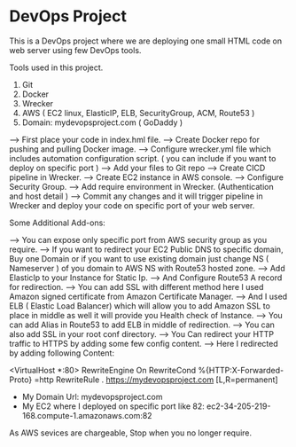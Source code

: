 # DevOps Project

This is a DevOps project where we are deploying one small HTML code on web server using few DevOps tools.

Tools used in this project.
1. Git
2. Docker
3. Wrecker
4. AWS ( EC2 linux, ElasticIP, ELB, SecurityGroup, ACM, Route53 )
5. Domain: mydevopsproject.com ( GoDaddy )

--> First place your code in index.hml file.
--> Create Docker repo for pushing and pulling Docker image.
--> Configure wrecker.yml file which includes automation configuration script. ( you can include if you want to deploy on specific port )
--> Add your files to Git repo
--> Create CICD pipeline in Wrecker.
--> Create EC2 instance in AWS console.
--> Configure Security Group.
--> Add require environment in Wrecker. (Authentication and host detail )
--> Commit any changes and it will trigger pipeline in Wrecker and deploy your code on specific port of your web server.

Some Additional Add-ons:

--> You can expose only specific port from AWS security group as you require.
--> If you want to redirect your EC2 Public DNS to specific domain, Buy one Domain or if you want to use existing domain just change NS ( Nameserver ) of you domain to AWS NS with Route53 hosted zone.
--> Add ElasticIp to your Instance for Static Ip. 
--> And Configure Route53 A record for redirection.
--> You can add SSL with different method here I used Amazon signed certificate from Amazon Certificate Manager.
--> And I used ELB ( Elastic Load Balancer) which will allow you to add Amazon SSL to place in middle as well it will provide you Health check of Instance.
--> You can add Alias in Route53 to add ELB in middle of redirection.
--> You can also add SSL in your root conf directory.
--> You Can redirect your HTTP traffic to HTTPS by adding some few config content.
--> Here I redirected by adding following Content:

<VirtualHost *:80>
        RewriteEngine On
        RewriteCond %{HTTP:X-Forwarded-Proto} =http
        RewriteRule . https://mydevopsproject.com [L,R=permanent]
</VirtualHost>


* My Domain Url: mydevopsproject.com
* My EC2 where I deployed on specific port like 82: ec2-34-205-219-168.compute-1.amazonaws.com:82 

As AWS sevices are chargeable, Stop when you no longer require.
